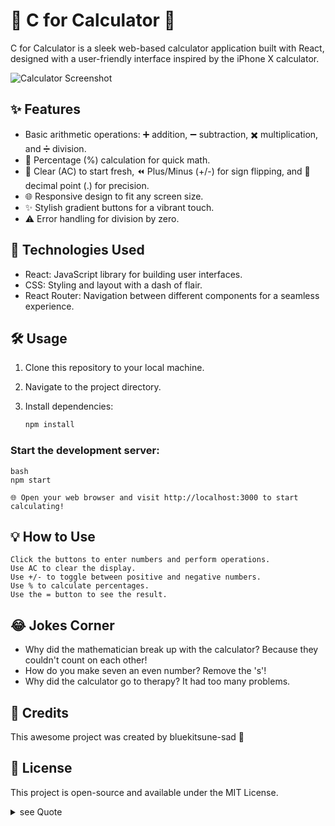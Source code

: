 # 🧮 C for Calculator 📱

C for Calculator is a sleek web-based calculator application built with React, designed with a user-friendly interface inspired by the iPhone X calculator.

![Calculator Screenshot](calculator-screenshot.png)

## ✨ Features

- Basic arithmetic operations: ➕ addition, ➖ subtraction, ✖️ multiplication, and ➗ division.
- 💯 Percentage (%) calculation for quick math.
- 🔄 Clear (AC) to start fresh, ⏪ Plus/Minus (+/-) for sign flipping, and 🔵 decimal point (.) for precision.
- 🌐 Responsive design to fit any screen size.
- ✨ Stylish gradient buttons for a vibrant touch.
- ⚠️ Error handling for division by zero.

## 🚀 Technologies Used

- React: JavaScript library for building user interfaces.
- CSS: Styling and layout with a dash of flair.
- React Router: Navigation between different components for a seamless experience.

## 🛠️ Usage

1. Clone this repository to your local machine.
2. Navigate to the project directory.
3. Install dependencies:

   ```bash
   npm install

### Start the development server:

    bash
    npm start
    
    🌐 Open your web browser and visit http://localhost:3000 to start calculating!

## 💡 How to Use

    Click the buttons to enter numbers and perform operations.
    Use AC to clear the display.
    Use +/- to toggle between positive and negative numbers.
    Use % to calculate percentages.
    Use the = button to see the result.

## 😂 Jokes Corner

  - Why did the mathematician break up with the calculator? Because they couldn't count on each other!
  - How do you make seven an even number? Remove the 's'!
  - Why did the calculator go to therapy? It had too many problems.

## 🌟 Credits

This awesome project was created by bluekitsune-sad 🦊

## 📝 License

This project is open-source and available under the MIT License.

<details>
  <summary>see Quote</summary>
 ░░░░░░░░░░░░░░░░░░░░░░░░░░░░░░░░
 ░░░░░░░░░░░░░░▄▄▄▄▄▄▄░░░░░░░░░░░
 ░░░░░░░░░░▄▀▀▀░░░░░░░░▀▄░░░░░░░░
 ░░░░░░░░▄▀░░░░░░░░░░░░░▀▄░░░░░░░
 ░░░░░░░▄▀░░░░░░░░░░░▄▀▀▄▀▄░░░░░░
 ░░░░░▄▀░░░░░░░░░░░▄▀░░██▄▀▄░░░░░
 ░░░░▄▀░░▄▀▀▀▄░░░░░█░░░▀▀░█▀▄░░░░
 ░░░░█░░█▄▄░░░█░░░░▀▄░░░░░▐░█░░░░
 ░░░▐▌░░█▀▀░░▄▀░░░░░░▀▄▄▄▄▀░░█░░░
 ░░░▐▌░░█░░░▄▀░░░░░░░░░░░░░░░█░░░
 ░░░▐▌░░░▀▀▀░░░░░░░░░░░░░░░░░▐▌░░
 ░░░▐▌░░░░░░░░░░░░░░░░▄░░░░░░▐▌░░
 ░░░▐▌░░░░░░░░░▄░░░░░░█░░░░░░▐▌░░
 ░░░░█░░░░░░░░░▀█▄░░░▄█░░░░░░▐▌░░
 ░░░░▐▌░░░░░░░░░░▀▀▀▀░░░░░░░▐▌░░░  
 ░░░░░█░░░░░░░░░░░░░░░░░░░░░█░░░░
 ░░░░░▐▌▀▄░░░░░░░░░░░░░░░░░▐▌░░░░
 ░░░░░░█░░▀░░░░░░░░░░░░░░░░▀░░░░░
 ░░░░░░░░░░░░░░░░░░░░░░░░░░░░░░░░  
 

</details>






                                                                                                                                                                                                         
